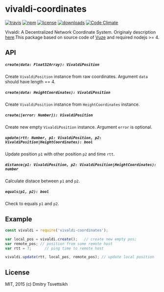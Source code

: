 # vivaldi-coordinates
[![travis](https://travis-ci.org/ReklatsMasters/vivaldi-coordinates.svg)](https://travis-ci.org/ReklatsMasters/vivaldi-coordinates)
[![npm](https://img.shields.io/npm/v/vivaldi-coordinates.svg)](https://npmjs.org/package/vivaldi-coordinates)
[![license](https://img.shields.io/npm/l/vivaldi-coordinates.svg)](https://npmjs.org/package/vivaldi-coordinates)
[![downloads](https://img.shields.io/npm/dm/vivaldi-coordinates.svg)](https://npmjs.org/package/vivaldi-coordinates)
[![Code Climate](https://codeclimate.com/github/ReklatsMasters/vivaldi-coordinates/badges/gpa.svg)](https://codeclimate.com/github/ReklatsMasters/vivaldi-coordinates)

Vivaldi: A Decentralized Network Coordinate System. Originaly description [here](https://www.cs.umd.edu/class/spring2007/cmsc711/papers/vivaldi.pdf).This package based on source code of [Vuze](https://vuze.com/) and required nodejs >= 4.

## API

##### `create(data: Float32Array): VivaldiPosition`
Create `VivaldiPosition` instance from raw coordinates. Argument `data` should have length == 4.

##### `create(data: HeightCoordinates): VivaldiPosition`
Create `VivaldiPosition` instance from `HeightCoordinates` instance.

##### `create([error: Number]): VivaldiPosition`
Create new empty `VivaldiPosition` instance. Argument `error` is optional.

##### `update(rtt: Number, p1: VivaldiPosition, p2: VivaldiPosition|HeightCoordinates): bool`
Update position `p1` with other position `p2` and time `rtt`.

##### `distance(p1: VivaldiPosition, p2: VivaldiPosition|HeightCoordinates): number`
Calculate distace between `p1` and `p2`.

##### `equals(p1, p2): bool`
Check to equals `p1` and `p2`.

## Example
```js
const vivaldi = require('vivaldi-coordinates');

var local_pos = vivaldi.create();	// create new empty pos;
var remote_pos;	// position from some remote host
var rtt = 7;	  // ping time to remote host

vivaldi.update(rtt, local_pos, remote_pos);	// update local position
```

## License
MIT, 2015 (c) Dmitry Tsvettsikh